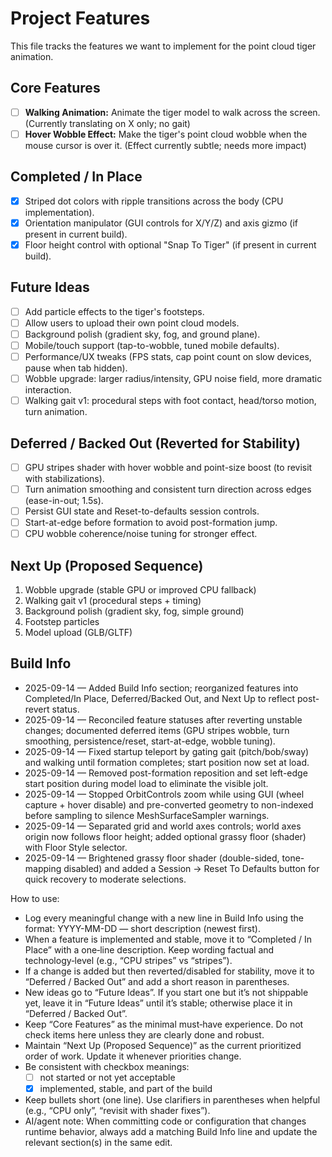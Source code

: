 # Project Features

This file tracks the features we want to implement for the point cloud tiger animation.

## Core Features

- [ ] **Walking Animation:** Animate the tiger model to walk across the screen. (Currently translating on X only; no gait)
- [ ] **Hover Wobble Effect:** Make the tiger's point cloud wobble when the mouse cursor is over it. (Effect currently subtle; needs more impact)

## Completed / In Place

- [x] Striped dot colors with ripple transitions across the body (CPU implementation).
- [x] Orientation manipulator (GUI controls for X/Y/Z) and axis gizmo (if present in current build).
- [x] Floor height control with optional "Snap To Tiger" (if present in current build).

## Future Ideas

- [ ] Add particle effects to the tiger's footsteps.
- [ ] Allow users to upload their own point cloud models.
- [ ] Background polish (gradient sky, fog, and ground plane).
- [ ] Mobile/touch support (tap-to-wobble, tuned mobile defaults).
- [ ] Performance/UX tweaks (FPS stats, cap point count on slow devices, pause when tab hidden).
- [ ] Wobble upgrade: larger radius/intensity, GPU noise field, more dramatic interaction.
- [ ] Walking gait v1: procedural steps with foot contact, head/torso motion, turn animation.

## Deferred / Backed Out (Reverted for Stability)

- [ ] GPU stripes shader with hover wobble and point-size boost (to revisit with stabilizations).
- [ ] Turn animation smoothing and consistent turn direction across edges (ease-in-out; 1.5s).
- [ ] Persist GUI state and Reset-to-defaults session controls.
- [ ] Start-at-edge before formation to avoid post-formation jump.
- [ ] CPU wobble coherence/noise tuning for stronger effect.

## Next Up (Proposed Sequence)

1) Wobble upgrade (stable GPU or improved CPU fallback)
2) Walking gait v1 (procedural steps + timing)
3) Background polish (gradient sky, fog, simple ground)
4) Footstep particles
5) Model upload (GLB/GLTF)

## Build Info

- 2025-09-14 — Added Build Info section; reorganized features into Completed/In Place, Deferred/Backed Out, and Next Up to reflect post-revert status.
- 2025-09-14 — Reconciled feature statuses after reverting unstable changes; documented deferred items (GPU stripes wobble, turn smoothing, persistence/reset, start-at-edge, wobble tuning).
- 2025-09-14 — Fixed startup teleport by gating gait (pitch/bob/sway) and walking until formation completes; start position now set at load.
- 2025-09-14 — Removed post-formation reposition and set left-edge start position during model load to eliminate the visible jolt.
- 2025-09-14 — Stopped OrbitControls zoom while using GUI (wheel capture + hover disable) and pre-converted geometry to non-indexed before sampling to silence MeshSurfaceSampler warnings.
- 2025-09-14 — Separated grid and world axes controls; world axes origin now follows floor height; added optional grassy floor (shader) with Floor Style selector.
- 2025-09-14 — Brightened grassy floor shader (double-sided, tone-mapping disabled) and added a Session → Reset To Defaults button for quick recovery to moderate selections.

How to use:
- Log every meaningful change with a new line in Build Info using the format: YYYY-MM-DD — short description (newest first).
- When a feature is implemented and stable, move it to “Completed / In Place” with a one‑line description. Keep wording factual and technology‑level (e.g., “CPU stripes” vs “stripes”).
- If a change is added but then reverted/disabled for stability, move it to “Deferred / Backed Out” and add a short reason in parentheses.
- New ideas go to “Future Ideas”. If you start one but it’s not shippable yet, leave it in “Future Ideas” until it’s stable; otherwise place it in “Deferred / Backed Out”.
- Keep “Core Features” as the minimal must‑have experience. Do not check items here unless they are clearly done and robust.
- Maintain “Next Up (Proposed Sequence)” as the current prioritized order of work. Update it whenever priorities change.
- Be consistent with checkbox meanings:
  - [ ] not started or not yet acceptable
  - [x] implemented, stable, and part of the build
- Keep bullets short (one line). Use clarifiers in parentheses when helpful (e.g., “CPU only”, “revisit with shader fixes”).
- AI/agent note: When committing code or configuration that changes runtime behavior, always add a matching Build Info line and update the relevant section(s) in the same edit.
